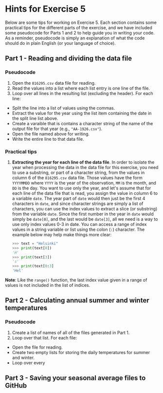 # Hints for Exercise 5
Below are some tips for working on Exercise 5.
Each section contains some practical tips for the different parts of the exercise, and we have included some pseudocode for Parts 1 and 2 to help guide you in writing your code.
As a reminder, pseudocode is simply an explanation of what the code should do in plain English (or your language of choice).

## Part 1 - Reading and dividing the data file
### Pseudocode
1. Open the `816295.csv` data file for reading.
2. Read the values into a list where each list entry is one line of the file.
3. Loop over all lines in the resulting list (excluding the header). For each line:
  - Split the line into a list of values using the commas.
  - Extract the value for the year using the list item containing the date in the split line list above.
  - Create a varaible that is contains a character string of the name of the output file for that year (e.g., `"AA-1926.csv"`).
  - Open the file named above for writing.
  - Write the entire line to that data file.

### Practical tips
1. **Extracting the year for each line of the data file**.
In order to isolate the year when processing the data in the data file for this exercise, you need to use a substring, or part of a character string, from the values in column 6 of the `816295.csv` data file.
Those values have the form `YYYYMMDD` where `YYYY` is the year of the observation, `MM` is the month, and `DD` is the day.
You want to use only the year, and let's assume that for each line of the data file that is read, you assign the value in column 6 to a variable `date`.
The year part of `date` would then just be the first 4 characters in `date`, and since character strings are simply a list of characters, you can use the index values to extract a slice (or substring) from the variable `date`.
Since the first number in the year in `date` would simply be `date[0]`, and the last would be `date[3]`, all we need is a way to use only index values 0-3 in date.
You can access a range of index values in a string variable or list using the colon (`:`) character.
The example below may help make things more clear:

    ```python
    >>> text = "Helsinki"
    >>> print(text[0])
    'H'
    >>> print(text[3])
    's'
    >>> print(text[0:3]
    'Hel'
    ```
**Note**: Like the `range()` function, the last index value given in a range of values is not included in the list of indices.

## Part 2 - Calculating annual summer and winter temperatures
### Pseudocode
1. Create a list of names of all of the files generated in Part 1.
2. Loop over that list. For each file:
  - Open the file for reading.
  - Create two empty lists for storing the daily temperatures for summer and winter.
  - Loop over every 

## Part 3 - Saving your seasonal average files to GitHub

